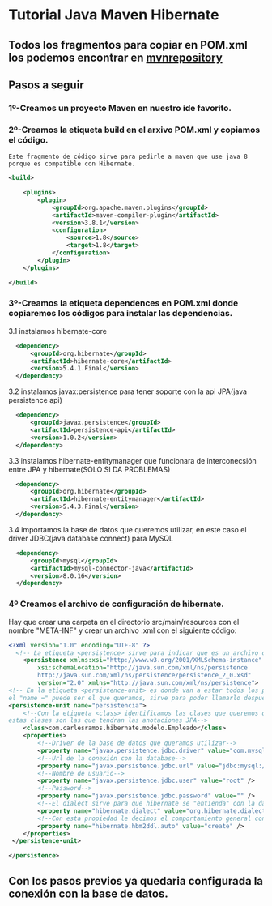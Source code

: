# Tutorial Java Maven Hibernate
## Todos los fragmentos para copiar en POM.xml los podemos encontrar en [mvnrepository](https://mvnrepository.com/)
## Pasos a seguir
### 1º-Creamos un proyecto Maven en nuestro ide favorito.
### 2º-Creamos la etiqueta build en el arxivo POM.xml y copiamos el código.
    Este fragmento de código sirve para pedirle a maven que use java 8 porque es compatible con Hibernate.
```xml
<build>

    <plugins>
        <plugin>
            <groupId>org.apache.maven.plugins</groupId>
            <artifactId>maven-compiler-plugin</artifactId>
            <version>3.8.1</version>
            <configuration>
                <source>1.8</source>
                <target>1.8</target>
            </configuration>
        </plugin>
    </plugins>

</build>
```
### 3º-Creamos la etiqueta dependences en POM.xml donde copiaremos los códigos para instalar las dependencias.
  3.1 instalamos hibernate-core
```xml
  <dependency>
      <groupId>org.hibernate</groupId>
      <artifactId>hibernate-core</artifactId>
      <version>5.4.1.Final</version>
  </dependency>
```
  3.2 instalamos javax:persistence para tener soporte con la api JPA(java persistence api)
```xml
  <dependency>
      <groupId>javax.persistence</groupId>
      <artifactId>persistence-api</artifactId>
      <version>1.0.2</version>
  </dependency>
```
   3.3 instalamos hibernate-entitymanager que funcionara de interconecsión entre JPA y hibernate(SOLO SI DA PROBLEMAS) 
```xml
  <dependency>
      <groupId>org.hibernate</groupId>
      <artifactId>hibernate-entitymanager</artifactId>
      <version>5.4.3.Final</version>
  </dependency> 
```
  3.4 importamos la base de datos que queremos utilizar, en este caso el driver JDBC(java database connect) para MySQL
```xml
  <dependency>
      <groupId>mysql</groupId>
      <artifactId>mysql-connector-java</artifactId>
      <version>8.0.16</version>
  </dependency>
```
### 4º Creamos el archivo de configuración de hibernate.
   Hay que crear una carpeta en el directorio src/main/resources con el nombre "META-INF" y crear un archivo .xml con el siguiente código:
```xml
<?xml version="1.0" encoding="UTF-8" ?>
  <!-- La etiqueta <persistence> sirve para indicar que es un archivo de persistencia -->
    <persistence xmlns:xsi="http://www.w3.org/2001/XMLSchema-instance"
        xsi:schemaLocation="http://java.sun.com/xml/ns/persistence
        http://java.sun.com/xml/ns/persistence/persistence_2_0.xsd"
        version="2.0" xmlns="http://java.sun.com/xml/ns/persistence">
<!-- En la etiqueta <persistence-unit> es donde van a estar todos los parametros de conexión (Se necesita una como mínimo)
el "name =" puede ser el que queramos, sirve para poder llamarlo despues-->
<persistence-unit name="persistencia">
    <!--Con la etiqueta <class> identificamos las clases que queremos que el gestor de persistencia trate,
estas clases son las que tendran las anotaciones JPA-->
    <class>com.carlesramos.hibernate.modelo.Empleado</class>
    <properties>
        <!--Driver de la base de datos que queramos utilizar-->
        <property name="javax.persistence.jdbc.driver" value="com.mysql.jdbc.Driver" />
        <!--Url de la conexión con la database-->
        <property name="javax.persistence.jdbc.url" value="jdbc:mysql://localhost:3306/elecciones"/>
        <!--Nombre de usuario-->
        <property name="javax.persistence.jdbc.user" value="root" />
        <!--Password-->
        <property name="javax.persistence.jdbc.password" value="" />
        <!--El dialect sirve para que hibernate se "entienda" con la database y poder realizar operaciones en ella-->
        <property name="hibernate.dialect" value="org.hibernate.dialect.MySQL8Dialect" />
        <!--Con esta propiedad le decimos el comportamiento general con la base de datos, en el caso de poner "create", hibernate creara la base de datos en caso de que no exista o la actualizara-->
        <property name="hibernate.hbm2ddl.auto" value="create" />
    </properties>
 </persistence-unit>

</persistence>
```
## Con los pasos previos ya quedaria configurada la conexión con la base de datos.

